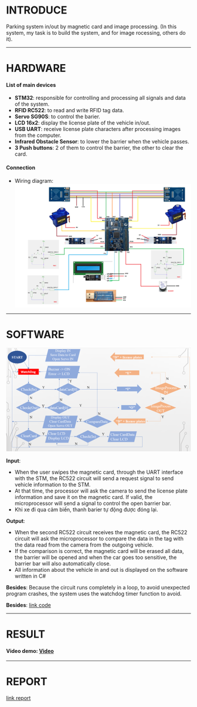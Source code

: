 # INTRODUCE
Parking system in/out by magnetic card and image processing.
(In this system, my task is to build the system, and for image rocessing, others do it).
***
# HARDWARE 
#### List of main devices
- **STM32**: responsible for controlling and processing all signals and data of the system.
- **RFID RC522**: to read and write RFID tag data.
- **Servo SG90S**: to control the barier.
- **LCD 16x2**: display the license plate of the vehicle in/out.
- **USB UART**: receive license plate characters after processing images from the computer.
- **Infrared Obstacle Sensor**: to lower the barrier when the vehicle passes.
- **3 Push buttons**: 2 of them to control the barrier, the other to clear the card.
#### Connection
- Wiring diagram:
![example1](Images/pic1.png)
***
# SOFTWARE
![example1](Images/pic2.png)

**Input**: 
- When the user swipes the magnetic card, through the UART interface with the STM, the RC522 circuit will send a request signal to send vehicle information to the STM.
- At that time, the processor will ask the camera to send the license plate information and save it on the magnetic card. If valid, the microprocessor will send a signal to control the open barrier bar.
- Khi xe đi qua cảm biến, thanh barier tự động được đóng lại.

**Output**: 
- When the second RC522 circuit receives the magnetic card, the RC522 circuit will ask the microprocessor to compare the data in the tag with the data read from the camera from the outgoing vehicle.
- If the comparison is correct, the magnetic card will be erased all data, the barrier will be opened and when the car goes too sensitive, the barrier bar will also automatically close.
- All information about the vehicle in and out is displayed on the software written in C#

**Besides**: Because the circuit runs completely in a loop, to avoid unexpected program crashes, the system uses the watchdog timer function to avoid.

**Besides**: [link code][1]
***
# RESULT
#### Video demo: [Video][2]

***
# REPORT
[link report][3]

[1]: <>
[2]: <>
[3]: <>

